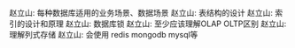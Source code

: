 赵立山:
每种数据库适用的业务场景、数据场景
赵立山:
表结构的设计
赵立山:
索引的设计和原理
赵立山:
数据库锁
赵立山:
至少应该理解OLAP OLTP区别
赵立山:
理解列式存储
赵立山:
会使用 redis mongodb mysql等
